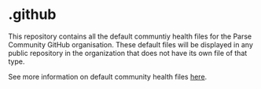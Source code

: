 # .github
This repository contains all the default communtiy health files for the Parse Community GitHub organisation. These default files will be displayed in any public repository in the organization that does not have its own file of that type.

See more information on default community health files [here](https://help.github.com/en/articles/creating-a-default-community-health-file-for-your-organization).
